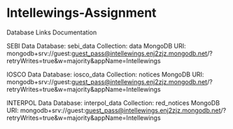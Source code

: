 # Intellewings-Assignment
Database Links Documentation

SEBI Data
Database: sebi_data
Collection: data
MongoDB URI:
mongodb+srv://guest:guest_pass@intellewings.enj2zjz.mongodb.net/?retryWrites=true&w=majority&appName=Intellewings

IOSCO Data
Database: iosco_data
Collection: notices
MongoDB URI:
mongodb+srv://guest:guest_pass@intellewings.enj2zjz.mongodb.net/?retryWrites=true&w=majority&appName=Intellewings

INTERPOL Data
Database: interpol_data
Collection: red_notices
MongoDB URI:
mongodb+srv://guest:guest_pass@intellewings.enj2zjz.mongodb.net/?retryWrites=true&w=majority&appName=Intellewings
